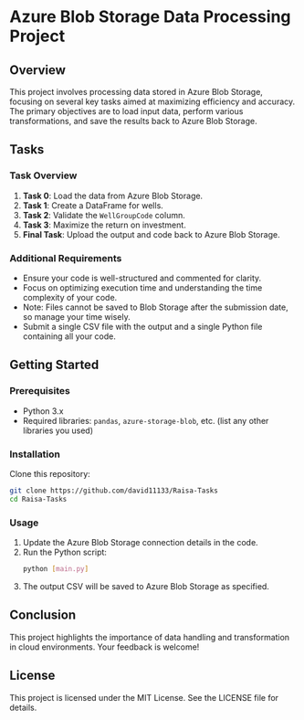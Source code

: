 # Azure Blob Storage Data Processing Project

## Overview

This project involves processing data stored in Azure Blob Storage, focusing on several key tasks aimed at maximizing efficiency and accuracy. The primary objectives are to load input data, perform various transformations, and save the results back to Azure Blob Storage.

## Tasks

### Task Overview

1. **Task 0**: Load the data from Azure Blob Storage.
2. **Task 1**: Create a DataFrame for wells.
3. **Task 2**: Validate the `WellGroupCode` column.
4. **Task 3**: Maximize the return on investment.
5. **Final Task**: Upload the output and code back to Azure Blob Storage.

### Additional Requirements

- Ensure your code is well-structured and commented for clarity.
- Focus on optimizing execution time and understanding the time complexity of your code.
- Note: Files cannot be saved to Blob Storage after the submission date, so manage your time wisely.
- Submit a single CSV file with the output and a single Python file containing all your code.

## Getting Started

### Prerequisites

- Python 3.x
- Required libraries: `pandas`, `azure-storage-blob`, etc. (list any other libraries you used)

### Installation

 Clone this repository:
   ```bash
   git clone https://github.com/david11133/Raisa-Tasks
   cd Raisa-Tasks
   ```

### Usage

1. Update the Azure Blob Storage connection details in the code.
2. Run the Python script:
   ```bash
   python [main.py]
   ```
3. The output CSV will be saved to Azure Blob Storage as specified.

## Conclusion

This project highlights the importance of data handling and transformation in cloud environments. Your feedback is welcome!

## License

This project is licensed under the MIT License. See the LICENSE file for details.
